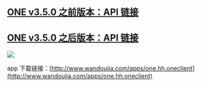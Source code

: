 ## [ONE v3.5.0 之前版本：API 链接](https://github.com/jokermonn/-Api/blob/master/ONE~v3.5.0.md) ##

## [ONE v3.5.0 之后版本：API 链接](https://github.com/jokermonn/-Api/blob/master/ONEv3.5.0~.md) ##


![](http://i.imgur.com/uKa2aYZ.png)

app 下载链接：[http://www.wandoujia.com/apps/one.hh.oneclient](http://www.wandoujia.com/apps/one.hh.oneclient)